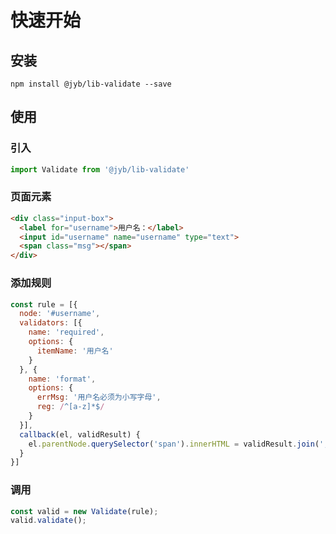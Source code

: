 # 快速开始

## 安装

```shell
npm install @jyb/lib-validate --save
```

## 使用

### 引入

```javascript
import Validate from '@jyb/lib-validate'
```

### 页面元素

```html
<div class="input-box">
  <label for="username">用户名：</label>
  <input id="username" name="username" type="text">
  <span class="msg"></span>
</div>
```

### 添加规则

```javascript
const rule = [{
  node: '#username',
  validators: [{
    name: 'required',
    options: {
      itemName: '用户名'
    }
  }, {
    name: 'format',
    options: {
      errMsg: '用户名必须为小写字母',
      reg: /^[a-z]*$/
    }
  }],
  callback(el, validResult) {
    el.parentNode.querySelector('span').innerHTML = validResult.join(';');
  }
}]
```

### 调用

```javascript
const valid = new Validate(rule);
valid.validate();
```





